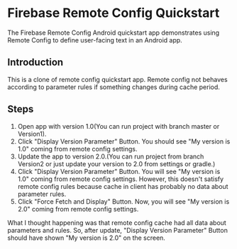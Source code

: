 Firebase Remote Config Quickstart
==============================

The Firebase Remote Config Android quickstart app demonstrates using Remote
Config to define user-facing text in an Android app.

Introduction
------------

This is a clone of remote config quickstart app. Remote config not behaves according to parameter rules if something changes during cache period.

Steps
---------------

1. Open app with version 1.0(You can run project with branch master or Version1).
2. Click "Display Version Parameter" Button. You should see "My version is 1.0" coming from remote config settings.
3. Update the app to version 2.0.(You can run project from branch Version2 or just update your version to 2.0 from settings or gradle.)
4. Click "Display Version Parameter" Button. You will see "My version is 1.0" coming from remote config settings. However, this doesn't satisfy remote config rules because cache in client has probably no data about parameter rules.
5. Click "Force Fetch and Display" Button.  Now, you will see "My version is 2.0" coming from remote config settings.

What I thought happening was that remote config cache had all data about parameters and rules. So, after update, "Display Version Parameter" Button should have shown "My version is 2.0" on the screen.



